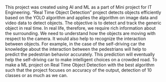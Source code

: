 This project was created using AI and ML as a part of Mini project for IT Engineering.
“Real Time Object Detection” project detects objects efficiently based on the YOLO algorithm and applies the algorithm on image data and video data to detect objects. The objective is to detect and track the generic object in real time. In real life, therefore, we require rich information about the surrounding. We need to understand how the objects are moving with respect to the camera. It would also help to recognize the interaction between objects. For example, in the case of the self-driving car the knowledge about the interaction between the pedestrians will help to predict the pedestrian behavior accurately. This prediction will eventually help the self-driving car to make intelligent choices on a crowded road. To make a ML project on Real Time Object Detection with the best algorithm such that the project focuses on accuracy of the output, detection of 10 classes or as much as we can.
